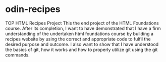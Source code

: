 # odin-recipes
TOP HTML Recipes Project
This the end project of the HTML Foundations course. After its completion,
I want to have demonstrated that I have a firm understanding of the undertaken
html foundations course by building a recipes website by using the correct and appropriate 
code to fulfil the desired purpose and outcome.
I also want to show that I have understood the basics of git, how it works
and how to properly utilize git using the git commands.


